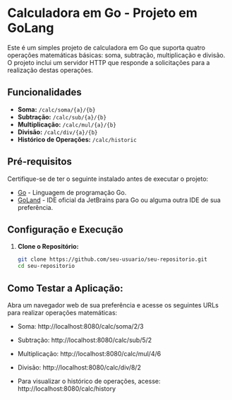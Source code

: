 # Calculadora em Go - Projeto em GoLang

Este é um simples projeto de calculadora em Go que suporta quatro operações matemáticas básicas: soma, subtração, multiplicação e divisão. O projeto inclui um servidor HTTP que responde a solicitações para a realização destas operações.

## Funcionalidades

- **Soma:** `/calc/soma/{a}/{b}`
- **Subtração:** `/calc/sub/{a}/{b}`
- **Multiplicação:** `/calc/mul/{a}/{b}`
- **Divisão:** `/calc/div/{a}/{b}`
- **Histórico de Operações:** `/calc/historic`

## Pré-requisitos

Certifique-se de ter o seguinte instalado antes de executar o projeto:

- [Go](https://golang.org/) - Linguagem de programação Go.
- [GoLand](https://www.jetbrains.com/go/) - IDE oficial da JetBrains para Go ou alguma outra IDE de sua preferência.

## Configuração e Execução

1. **Clone o Repositório:**
   ```bash
   git clone https://github.com/seu-usuario/seu-repositorio.git
   cd seu-repositorio
   ```


## Como Testar a Aplicação:

Abra um navegador web de sua preferência e acesse os seguintes URLs para realizar operações matemáticas:

* Soma: http://localhost:8080/calc/soma/2/3
* Subtração: http://localhost:8080/calc/sub/5/2
* Multiplicação: http://localhost:8080/calc/mul/4/6
* Divisão: http://localhost:8080/calc/div/8/2

* Para visualizar o histórico de operações, acesse: http://localhost:8080/calc/history